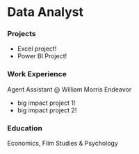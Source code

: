 # Data Analyst

### Projects
- Excel project!
- Power BI Project!

### Work Experience
Agent Assistant @ William Morris Endeavor
- big impact project 1!
- big impact project 2!


### Education
Economics, Film Studies & Psychology
